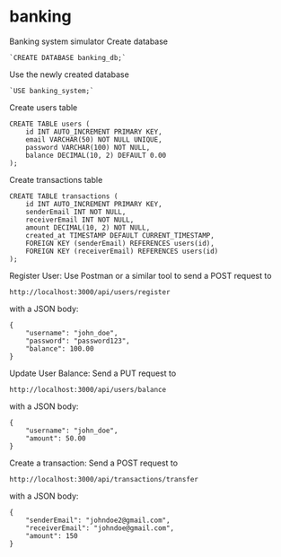 # banking

Banking system simulator
Create database

    `CREATE DATABASE banking_db;`

Use the newly created database


    `USE banking_system;`

Create users table


    CREATE TABLE users (
        id INT AUTO_INCREMENT PRIMARY KEY,
        email VARCHAR(50) NOT NULL UNIQUE,
        password VARCHAR(100) NOT NULL,
        balance DECIMAL(10, 2) DEFAULT 0.00
    );

Create transactions table


    CREATE TABLE transactions (
        id INT AUTO_INCREMENT PRIMARY KEY,
        senderEmail INT NOT NULL,
        receiverEmail INT NOT NULL,
        amount DECIMAL(10, 2) NOT NULL,
        created_at TIMESTAMP DEFAULT CURRENT_TIMESTAMP,
        FOREIGN KEY (senderEmail) REFERENCES users(id),
        FOREIGN KEY (receiverEmail) REFERENCES users(id)
    );


Register User: Use Postman or a similar tool to send a POST request to 
   
    http://localhost:3000/api/users/register 
  
with a JSON body:

    {
        "username": "john_doe",
        "password": "password123",
        "balance": 100.00
    }


Update User Balance: Send a PUT request to 

    http://localhost:3000/api/users/balance 
    
with a JSON body:

    {
        "username": "john_doe",
        "amount": 50.00
    }

Create a transaction: Send a POST request to 

    http://localhost:3000/api/transactions/transfer

with a JSON body:

    {
        "senderEmail": "johndoe2@gmail.com",
        "receiverEmail": "johndoe@gmail.com",
        "amount": 150
    }

